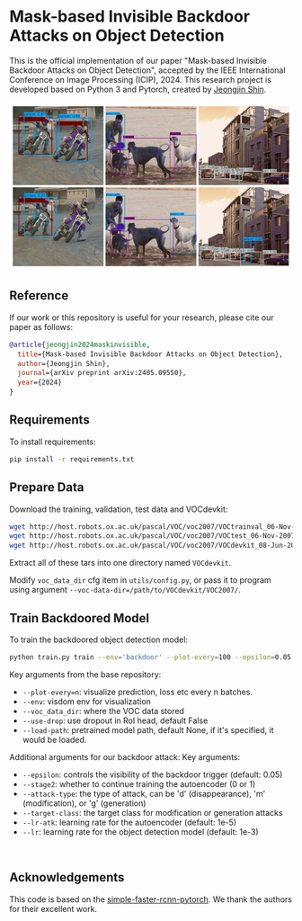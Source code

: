 # Mask-based Invisible Backdoor Attacks on Object Detection

This is the official implementation of our paper "Mask-based Invisible Backdoor Attacks on Object Detection", accepted by the IEEE International Conference on Image Processing (ICIP), 2024. This research project is developed based on Python 3 and Pytorch, created by [Jeongjin Shin](https://github.com/jeongjin0).


<img src="./imgs/example.jpg" width="550px" height="300px" title="inter_area"/>

## Reference

If our work or this repository is useful for your research, please cite our paper as follows:

```bibtex
@article{jeongjin2024maskinvisible,
  title={Mask-based Invisible Backdoor Attacks on Object Detection},
  author={Jeongjin Shin},
  journal={arXiv preprint arXiv:2405.09550},
  year={2024}
}
```

## Requirements

To install requirements:

```bash
pip install -r requirements.txt
```

## Prepare Data

Download the training, validation, test data and VOCdevkit:

```bash
wget http://host.robots.ox.ac.uk/pascal/VOC/voc2007/VOCtrainval_06-Nov-2007.tar
wget http://host.robots.ox.ac.uk/pascal/VOC/voc2007/VOCtest_06-Nov-2007.tar 
wget http://host.robots.ox.ac.uk/pascal/VOC/voc2007/VOCdevkit_08-Jun-2007.tar
```

Extract all of these tars into one directory named `VOCdevkit`.

Modify `voc_data_dir` cfg item in `utils/config.py`, or pass it to program using argument `--voc-data-dir=/path/to/VOCdevkit/VOC2007/`.

## Train Backdoored Model

To train the backdoored object detection model:
```bash
python train.py train --env='backdoor' --plot-every=100 --epsilon=0.05 --stage2=0 --attack-type='d' --target-class=14 --lr-atk=1e-5 --lr=0.001
```
Key arguments from the base repository:
- `--plot-every=n`: visualize prediction, loss etc every n batches.
- `--env`: visdom env for visualization
- `--voc_data_dir`: where the VOC data stored
- `--use-drop`: use dropout in RoI head, default False
- `--load-path`: pretrained model path, default None, if it's specified, it would be loaded.

Additional arguments for our backdoor attack:
Key arguments:
- `--epsilon`: controls the visibility of the backdoor trigger (default: 0.05)
- `--stage2`: whether to continue training the autoencoder (0 or 1)
- `--attack-type`: the type of attack, can be 'd' (disappearance), 'm' (modification), or 'g' (generation)
- `--target-class`: the target class for modification or generation attacks
- `--lr-atk`: learning rate for the autoencoder (default: 1e-5)
- `--lr`: learning rate for the object detection model (default: 1e-3)

<br>

## Acknowledgements

This code is based on the [simple-faster-rcnn-pytorch](https://github.com/chenyuntc/simple-faster-rcnn-pytorch).
We thank the authors for their excellent work.

